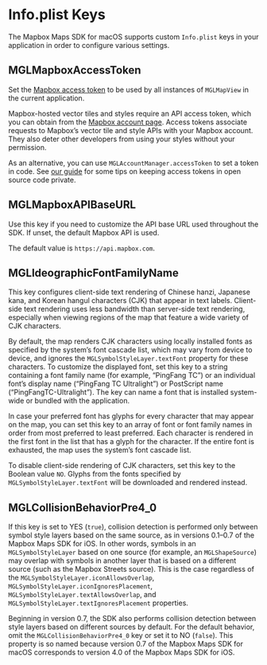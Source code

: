 # Info.plist Keys

The Mapbox Maps SDK for macOS supports custom `Info.plist` keys in your application in order to configure various settings.

## MGLMapboxAccessToken

Set the [Mapbox access token](https://www.mapbox.com/help/define-access-token/) to be used by all instances of `MGLMapView` in the current application.

Mapbox-hosted vector tiles and styles require an API access token, which you can obtain from the [Mapbox account page](https://www.mapbox.com/studio/account/tokens/). Access tokens associate requests to Mapbox’s vector tile and style APIs with your Mapbox account. They also deter other developers from using your styles without your permission.

As an alternative, you can use `MGLAccountManager.accessToken` to set a token in code. See [our guide](https://www.mapbox.com/help/ios-private-access-token/) for some tips on keeping access tokens in open source code private.

## MGLMapboxAPIBaseURL

Use this key if you need to customize the API base URL used throughout the SDK. If unset, the default Mapbox API is used.

The default value is `https://api.mapbox.com`.

## MGLIdeographicFontFamilyName

This key configures client-side text rendering of Chinese hanzi, Japanese kana, and Korean hangul characters (CJK) that appear in text labels. Client-side text rendering uses less bandwidth than server-side text rendering, especially when viewing regions of the map that feature a wide variety of CJK characters.

By default, the map renders CJK characters using locally installed fonts as specified by the system’s font cascade list, which may vary from device to device, and ignores the `MGLSymbolStyleLayer.textFont` property for these characters. To customize the displayed font, set this key to a string containing a font family name (for example, “PingFang TC”) or an individual font’s display name (“PingFang TC Ultralight”) or PostScript name (“PingFangTC-Ultralight”). The key can name a font that is installed system-wide or bundled with the application.

In case your preferred font has glyphs for every character that may appear on the map, you can set this key to an array of font or font family names in order from most preferred to least preferred. Each character is rendered in the first font in the list that has a glyph for the character. If the entire font is exhausted, the map uses the system’s font cascade list.

To disable client-side rendering of CJK characters, set this key to the Boolean value `NO`. Glyphs from the fonts specified by `MGLSymbolStyleLayer.textFont` will be downloaded and rendered instead.

## MGLCollisionBehaviorPre4_0

If this key is set to YES (`true`), collision detection is performed only between symbol style layers based on the same source, as in versions 0.1–0.7 of the Mapbox Maps SDK for iOS. In other words, symbols in an `MGLSymbolStyleLayer` based on one source (for example, an `MGLShapeSource`) may overlap with symbols in another layer that is based on a different source (such as the Mapbox Streets source). This is the case regardless of the `MGLSymbolStyleLayer.iconAllowsOverlap`, `MGLSymbolStyleLayer.iconIgnoresPlacement`, `MGLSymbolStyleLayer.textAllowsOverlap`, and `MGLSymbolStyleLayer.textIgnoresPlacement` properties.

Beginning in version 0.7, the SDK also performs collision detection between style layers based on different sources by default. For the default behavior, omit the `MGLCollisionBehaviorPre4_0` key or set it to NO (`false`). This property is so named because version 0.7 of the Mapbox Maps SDK for macOS corresponds to version 4.0 of the Mapbox Maps SDK for iOS.
